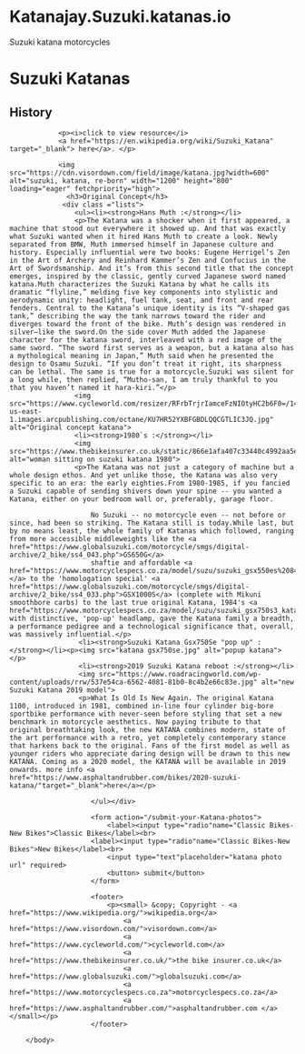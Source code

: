 # Katanajay.Suzuki.katanas.io
Suzuki katana motorcycles
<!DOCTYPE html>
<!DOCTYPE html>
<html lang="en">
    <head>
        <meta charset="UTF-8">
        <meta name="viewport" content="width=device-width, initial-scale=1.0">
        <title>Suzuki Katanas</title>
    </head>
        <body>
            <h1>Suzuki Katanas</h1>
                <h2>History</h2>
    
                <p><i>click to view resource</i>
                <a href="https://en.wikipedia.org/wiki/Suzuki_Katana" target="_blank"> here</a>. </p>

                <img src="https://cdn.visordown.com/field/image/katana.jpg?width=600" alt="suzuki, katana, re-born" width="1200" height="800" loading="eager" fetchpriority="high">
                  <h3>Original Concept</h3>
                 <div class ="lists">
                    <ul><li><strong>Hans Muth :</strong></li>
                    <p>The Katana was a shocker when it first appeared, a machine that stood out everywhere it showed up. And that was exactly what Suzuki wanted when it hired Hans Muth to create a look. Newly separated from BMW, Muth immersed himself in Japanese culture and history. Especially influential were two books: Eugene Herrigel’s Zen in the Art of Archery and Reinhard Kammer’s Zen and Confucius in the Art of Swordsmanship. And it’s from this second title that the concept emerges, inspired by the classic, gently curved Japanese sword named katana.Muth characterizes the Suzuki Katana by what he calls its dramatic “flyline,” melding five key components into stylistic and aerodynamic unity: headlight, fuel tank, seat, and front and rear fenders. Central to the Katana’s unique identity is its “V-shaped gas tank,” describing the way the tank narrows toward the rider and diverges toward the front of the bike. Muth’s design was rendered in silver—like the sword.On the side cover Muth added the Japanese character for the katana sword, interleaved with a red image of the same sword. “The sword first serves as a weapon, but a katana also has a mythological meaning in Japan,” Muth said when he presented the design to Osamu Suzuki. “If you don’t treat it right, its sharpness can be lethal. The same is true for a motorcycle.Suzuki was silent for a long while, then replied, “Mutho-san, I am truly thankful to you that you haven’t named it hara-kiri.”</p>
                    <img src="https://www.cycleworld.com/resizer/RFrbTrjrIamceFzNIOtyHC2b6F0=/1440x0/smart/cloudfront-us-east-1.images.arcpublishing.com/octane/KU7HR52YXBFGBDLQQCGTLIC3JQ.jpg" alt="Original concept katana">
                    <li><strong>1980`s :</strong></li>
                    <img src="https://www.thebikeinsurer.co.uk/static/866e1afa407c33440c4992aa5e6162ea/7bd60/Suzuki_Accessories_brochure_3b4214f571.webp" alt="woman sitting on suzuki katana 1980">
                    <p>The Katana was not just a category of machine but a whole design ethos. And yet unlike those, the Katana was also very specific to an era: the early eighties.From 1980-1985, if you fancied a Suzuki capable of sending shivers down your spine -- you wanted a Katana, either on your bedroom wall or, preferably, garage floor.

                        No Suzuki -- no motorcycle even -- not before or since, had been so striking. The Katana still is today.While last, but by no means least, the whole family of Katanas which followed, ranging from more accessible middleweights like the <a href="https://www.globalsuzuki.com/motorcycle/smgs/digital-archive/2_bike/ss4_043.php">GS650G</a>
                        shaftie and affordable <a href="https://www.motorcyclespecs.co.za/model/suzu/suzuki_gsx550es%2084.htm">550,</a> to the 'homologation special' <a href="https://www.globalsuzuki.com/motorcycle/smgs/digital-archive/2_bike/ss4_033.php">GSX1000S</a> (complete with Mikuni smoothbore carbs) to the last true original Katana, 1984's <a href="https://www.motorcyclespecs.co.za/model/suzu/suzuki_gsx750s3_katana%2084.htm">GSX750S3</a> with distinctive, 'pop-up' headlamp, gave the Katana family a breadth, a performance pedigree and a technological significance that, overall, was massively influential.</p>
                     <li><strong>Suzuki Katana Gsx750Se "pop up" :</strong></li><p><img src="katana gsx750se.jpg" alt="popup katana"></p>
                     <li><strong>2019 Suzuki Katana reboot :</strong></li>
                     <img src="https://www.roadracingworld.com/wp-content/uploads/rrw/537e54ca-6562-4081-81b0-8c4b2e66c83e.jpg" alt="new Suzuki Katana 2019 model">
                     <p>What Is Old Is New Again. The original Katana 1100, introduced in 1981, combined in-line four cylinder big-bore sportbike performance with never-seen before styling that set a new benchmark in motorcycle aesthetics. Now paying tribute to that original breathtaking look, the new KATANA combines modern, state of the art performance with a retro, yet completely contemporary stance that harkens back to the original. Fans of the first model as well as younger riders who appreciate daring design will be drawn to this new KATANA. Coming as a 2020 model, the KATANA will be available in 2019 onwards. more info <a href="https://www.asphaltandrubber.com/bikes/2020-suzuki-katana/"target="_blank">here</a></p>
 
                        </ul></div> 

                        <form action="/submit-your-Katana-photos">
                            <label><input type="radio"name="Classic Bikes-New Bikes">Classic Bikes</label><br>
                        <label><input type="radio"name="Classic Bikes-New Bikes">New Bikes</label><br>
                            <input type="text"placeholder="katana photo url" required>
                            <button> submit</button>
                        </form>

                        <footer>
                            <p><small> &copy; Copyright - <a href="https://www.wikipedia.org/">wikipedia.org</a> 
                                <a href="https://www.visordown.com/">visordown.com</a>
                                <a href="https://www.cycleworld.com/">cycleworld.com</a>
                                <a href="https://www.thebikeinsurer.co.uk/">the bike insurer.co.uk</a>
                                <a href="https://www.globalsuzuki.com/">globalsuzuki.com</a>
                                <a href="https://www.motorcyclespecs.co.za">motorcyclespecs.co.za</a>
                                <a href="https://www.asphaltandrubber.com/">asphaltandrubber.com </a></small></p>
                        </footer>

        </body>
</html

